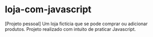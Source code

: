 # loja-com-javascript
[Projeto pessoal] Um loja fictícia que se pode comprar ou adicionar produtos. Projeto realizado com intuito de praticar Javascript.
